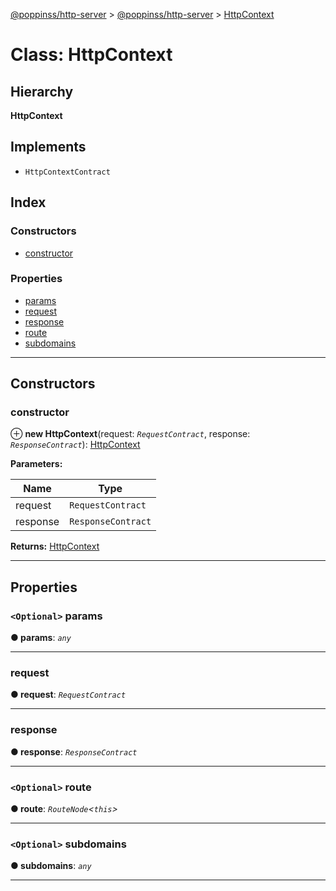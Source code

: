 [@poppinss/http-server](../README.md) > [@poppinss/http-server](../modules/_poppinss_http_server.md) > [HttpContext](../classes/_poppinss_http_server.httpcontext.md)

# Class: HttpContext

## Hierarchy

**HttpContext**

## Implements

* `HttpContextContract`

## Index

### Constructors

* [constructor](_poppinss_http_server.httpcontext.md#constructor)

### Properties

* [params](_poppinss_http_server.httpcontext.md#params)
* [request](_poppinss_http_server.httpcontext.md#request)
* [response](_poppinss_http_server.httpcontext.md#response)
* [route](_poppinss_http_server.httpcontext.md#route)
* [subdomains](_poppinss_http_server.httpcontext.md#subdomains)

---

## Constructors

<a id="constructor"></a>

###  constructor

⊕ **new HttpContext**(request: *`RequestContract`*, response: *`ResponseContract`*): [HttpContext](_poppinss_http_server.httpcontext.md)

**Parameters:**

| Name | Type |
| ------ | ------ |
| request | `RequestContract` |
| response | `ResponseContract` |

**Returns:** [HttpContext](_poppinss_http_server.httpcontext.md)

___

## Properties

<a id="params"></a>

### `<Optional>` params

**● params**: *`any`*

___
<a id="request"></a>

###  request

**● request**: *`RequestContract`*

___
<a id="response"></a>

###  response

**● response**: *`ResponseContract`*

___
<a id="route"></a>

### `<Optional>` route

**● route**: *`RouteNode`<`this`>*

___
<a id="subdomains"></a>

### `<Optional>` subdomains

**● subdomains**: *`any`*

___

